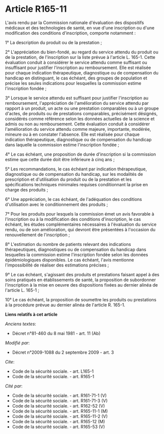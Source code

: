 # Article R165-11

L'avis rendu par la Commission nationale d'évaluation des dispositifs médicaux et des technologies de santé, en vue d'une
inscription ou d'une modification des conditions d'inscription, comporte notamment : 

1° La description du produit ou de la prestation ; 

2° L'appréciation du bien-fondé, au regard du service attendu du produit ou de la prestation, de l'inscription sur la liste
prévue à l'article L. 165-1. Cette évaluation conduit à considérer le service attendu comme suffisant ou insuffisant pour
justifier l'inscription au remboursement. Elle est réalisée pour chaque indication thérapeutique, diagnostique ou de
compensation du handicap en distinguant, le cas échéant, des groupes de population et précise les seules indications pour
lesquelles la commission estime l'inscription fondée ; 

3° Lorsque le service attendu est suffisant pour justifier l'inscription au remboursement, l'appréciation de l'amélioration
du service attendu par rapport à un produit, un acte ou une prestation comparables ou à un groupe d'actes, de produits ou de
prestations comparables, précisément désignés, considérés comme référence selon les données actuelles de la science et admis
ou non au remboursement. Cette évaluation conduit à considérer l'amélioration du service attendu comme majeure, importante,
modérée, mineure ou à en constater l'absence. Elle est réalisée pour chaque indication thérapeutique, diagnostique ou de
compensation du handicap dans laquelle la commission estime l'inscription fondée ; 

4° Le cas échéant, une proposition de durée d'inscription si la commission estime que cette durée doit être inférieure à cinq
ans ; 

5° Les recommandations, le cas échéant par indication thérapeutique, diagnostique ou de compensation du handicap, sur les
modalités de prescription et d'utilisation du produit ou de la prestation et les spécifications techniques minimales requises
conditionnant la prise en charge des produits ; 

6° Une appréciation, le cas échéant, de l'adéquation des conditions d'utilisation avec le conditionnement des produits ; 

7° Pour les produits pour lesquels la commission émet un avis favorable à l'inscription ou à la modification des conditions
d'inscription, le cas échéant, les études complémentaires nécessaires à l'évaluation du service rendu, ou de son
amélioration, qui devront être présentées à l'occasion du renouvellement de l'inscription ; 

8° L'estimation du nombre de patients relevant des indications thérapeutiques, diagnostiques ou de compensation du handicap
dans lesquelles la commission estime l'inscription fondée selon les données épidémiologiques disponibles. Le cas échéant,
l'avis mentionne l'impossibilité de réaliser des estimations précises ; 

9° Le cas échéant, s'agissant des produits et prestations faisant appel à des soins pratiqués en établissements de santé, la
proposition de subordonner l'inscription à la mise en oeuvre des dispositions fixées au dernier alinéa de l'article L.
165-1 ; 

10° Le cas échéant, la proposition de soumettre les produits ou prestations à la procédure prévue au dernier alinéa de
l'article R. 165-1.

**Liens relatifs à cet article**

_Anciens textes_:

  - Décret n°81-460 du 8 mai 1981 - art. 11 (Ab)

_Modifié par_:

  - Décret n°2009-1088 du 2 septembre 2009 - art. 3

_Cite_:

  - Code de la sécurité sociale. - art. L165-1
  - Code de la sécurité sociale. - art. R165-1

_Cité par_:

  - Code de la sécurité sociale. - art. R161-71-1 (V)
  - Code de la sécurité sociale. - art. R161-71-3 (V)
  - Code de la sécurité sociale. - art. R162-52 (V)
  - Code de la sécurité sociale. - art. R165-11-1 (M)
  - Code de la sécurité sociale. - art. R165-11-2 (V)
  - Code de la sécurité sociale. - art. R165-12 (M)
  - Code de la sécurité sociale. - art. R165-53 (V)
